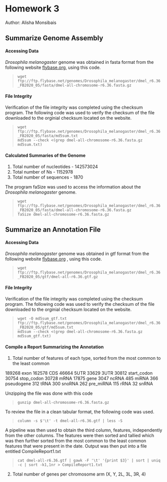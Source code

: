 # Homework 3

Author: Alisha Monsibais

## Summarize Genome Assembly 

#### Accessing Data 
_Drosophila melanogaster_ genome was obtained in fasta format from the following website [flybase.org](http://flybase.org/), using this code. 

>
>`wget ftp://ftp.flybase.net/genomes/Drosophila_melanogaster/dmel_r6.36_FB2020_05/fasta/dmel-all-chromosome-r6.36.fasta.gz`
>

#### File Integrity 
Verification of the file integrity was completed using the checksum program. The following code was used to verify the checksum of the file downloaded to the orginial checksum located on the website. 

>
>`wget ftp://ftp.flybase.net/genomes/Drosophila_melanogaster/dmel_r6.36_FB2020_05/fasta/md5sum.txt` <br>
>`md5sum --check <(grep dmel-all-chromosome-r6.36.fasta.gz md5sum.txt)`
>

#### Calculated Summaries of the Genome 
1. Total number of nucleotides - 142573024
2. Total number of Ns - 1152978
3. Total number of sequences - 1870

The program faSize was used to access the information about the _Drosophila melanogaster_ genome. 

>
>`wget ftp://ftp.flybase.net/genomes/Drosophila_melanogaster/dmel_r6.36_FB2020_05/fasta/dmel-all-chromosome-r6.36.fasta.gz`<br> 
>`faSize dmel-all-chromosome-r6.36.fasta.gz`
>

## Summarize an Annotation File

#### Accessing Data
_Drosophila melanogaster_ genome was obtained in gtf format from the following website [flybase.org](http://flybase.org/) , using this code.

>
>`wget ftp://ftp.flybase.net/genomes/Drosophila_melanogaster/dmel_r6.36_FB2020_05/gtf/dmel-all-r6.36.gtf.gz`
>

#### File Integrity
Verification of the file integrity was completed using the checksum program. The following code was used to verify the checksum of the file downloaded to the orginial checksum located on the website.

>
>`wget -O md5sum_gtf.txt ftp://ftp.flybase.net/genomes/Drosophila_melanogaster/dmel_r6.36_FB2020_05/gtf/md5sum.txt`<br>
>`md5sum --check <(grep dmel-all-chromosome-r6.36.fasta.gz md5sum_gtf.txt)`
>

#### Compile a Report Summarizing the Annotation 
1. Total number of features of each type, sorted from the most common to the least common 

189268 exon
 162578 CDS
  46664 5UTR
  33629 3UTR
  30812 start_codon
  30754 stop_codon
  30728 mRNA
  17875 gene
   3047 ncRNA
    485 miRNA
    366 pseudogene
    312 tRNA
    300 snoRNA
    262 pre_miRNA
    115 rRNA
     32 snRNA

Unzipping the file was done with this code
>
>`gunzip dmel-all-chromosome-r6.36.fasta.gz`<br>
>
To review the file in a clean tabular format, the following code was used. 
>
>`column -s $'\t' -t dmel-all-r6.36.gtf | less -S`
>
A pipeline was then used to obtain the third column, features, independently from the other columns. The features were then sorted and tallied which was then further sorted from the most common to the least common features that were present in the date. Output was then put into a file entitled CompileReport1.txt
>
>`cat dmel-all-r6.36.gtf | gawk -F '\t' '{print $3}' | sort | uniq -c | sort -k1,1nr > CompileReport1.txt`
>

2. Total number of genes per chromosome arm (X, Y, 2L, 3L, 3R, 4)  
